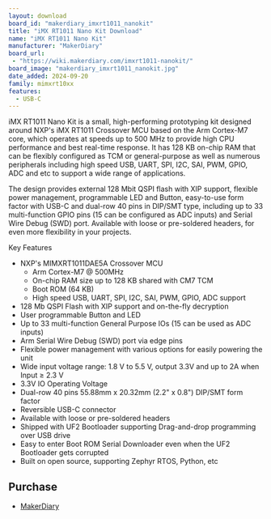 ```yaml
---
layout: download
board_id: "makerdiary_imxrt1011_nanokit"
title: "iMX RT1011 Nano Kit Download"
name: "iMX RT1011 Nano Kit"
manufacturer: "MakerDiary"
board_url:
 - "https://wiki.makerdiary.com/imxrt1011-nanokit/"
board_image: "makerdiary_imxrt1011_nanokit.jpg"
date_added: 2024-09-20
family: mimxrt10xx
features:
  - USB-C
---
```


iMX RT1011 Nano Kit is a small, high-performing prototyping kit designed around NXP's iMX RT1011 Crossover MCU based on the Arm Cortex-M7 core, which operates at speeds up to 500 MHz to provide high CPU performance and best real-time response. It has 128 KB on-chip RAM that can be flexibly configured as TCM or general-purpose as well as numerous peripherals including high speed USB, UART, SPI, I2C, SAI, PWM, GPIO, ADC and etc to support a wide range of applications.

The design provides external 128 Mbit QSPI flash with XIP support, flexible power management, programmable LED and Button, easy-to-use form factor with USB-C and dual-row 40 pins in DIP/SMT type, including up to 33 multi-function GPIO pins (15 can be configured as ADC inputs) and Serial Wire Debug (SWD) port. Available with loose or pre-soldered headers, for even more flexibility in your projects.

Key Features

- NXP's MIMXRT1011DAE5A Crossover MCU
    - Arm Cortex-M7 @ 500MHz
    - On-chip RAM size up to 128 KB shared with CM7 TCM
    - Boot ROM (64 KB)
    - High speed USB, UART, SPI, I2C, SAI, PWM, GPIO, ADC support
- 128 Mb QSPI Flash with XIP support and on-the-fly decryption
- User programmable Button and LED
- Up to 33 multi-function General Purpose IOs (15 can be used as ADC inputs)
- Arm Serial Wire Debug (SWD) port via edge pins
- Flexible power management with various options for easily powering the unit
- Wide input voltage range: 1.8 V to 5.5 V, output 3.3V and up to 2A when Input ≥ 2.3 V
- 3.3V IO Operating Voltage
- Dual-row 40 pins 55.88mm x 20.32mm (2.2" x 0.8") DIP/SMT form factor
- Reversible USB-C connector
- Available with loose or pre-soldered headers
- Shipped with UF2 Bootloader supporting Drag-and-drop programming over USB drive
- Easy to enter Boot ROM Serial Downloader even when the UF2 Bootloader gets corrupted
- Built on open source, supporting Zephyr RTOS, Python, etc


## Purchase
* [MakerDiary](https://makerdiary.com/products/imxrt1011-nanokit)
